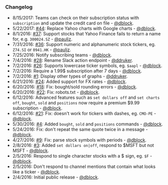 ### Changelog

* 8/15/2017: Teams can check on their subscription status with `subscription` and update the credit card on file - [@dblock](https://github.com/dblock).
* 5/22/2017: [#44](https://github.com/dblock/slack-market/issues/44): Replace Yahoo charts with Google charts - [@dblock](https://github.com/dblock).
* 8/1/2016: [#37](https://github.com/dblock/slack-market/pull/37): Support stocks that Yahoo Finance fails to return a name for, e.g. `300024.SZ` - [@pauljz](https://github.com/pauljz).
* 7/31/2016: [#36](https://github.com/dblock/slack-market/pull/36): Support numeric and alphanumeric stock tickers, eg. `Z74.SI` or `0941.HK` - [@pauljz](https://github.com/pauljz).
* 7/25/2016: Notify subscribing teams - [@dblock](https://github.com/dblock).
* 7/4/2016: [#28](https://github.com/dblock/slack-market/issues/28): Rename Slack action endpoint - [@ddruker](https://github.com/ddruker).
* 7/2/2016: [#26](https://github.com/dblock/slack-market/issues/26): Supports lowercase ticker symbols, eg. `$aapl` - [@dblock](https://github.com/dblock).
* 7/2/2016: Require a 1.99$ subscription after 7 days - [@dblock](https://github.com/dblock).
* 7/2/2016: [#1](https://github.com/dblock/slack-market/issues/1): Display other types of graphs  - [@ddruker](https://github.com/ddruker).
* 6/21/2016: [#24](https://github.com/dblock/slack-market/issues/24): Added support for FX rates - [@dblock](https://github.com/dblock).
* 6/20/2016: [#18](https://github.com/dblock/slack-market/issues/18): Fix: bought/sold rounding errors - [@dblock](https://github.com/dblock).
* 6/20/2016: [#22](https://github.com/dblock/slack-market/issues/22): Fix: robots.txt - [@dblock](https://github.com/dblock).
* 6/12/2016: Advanced features such as `set dollars off` and `set charts off`, `bought`, `sold` and `positions` now require a premium $9.99 subscription - [@dblock](https://github.com/dblock).
* 6/12/2016: [#21](https://github.com/dblock/slack-market/issues/21): Fix: doesn't work for tickers with dashes, eg. `CMO-PE` - [@dblock](https://github.com/dblock).
* 5/30/2016: [#4](https://github.com/dblock/slack-market/issues/4): Added `bought`, `sold` and `positions` commands - [@dblock](https://github.com/dblock).
* 5/24/2016: Fix: don't repeat the same quote twice in a message - [@dblock](https://github.com/dblock).
* 4/27/2016: [#9](https://github.com/dblock/slack-market/issues/9): Fix: parse stock symbols with periods - [@dblock](https://github.com/dblock).
* 2/8/2016: [#3](https://github.com/dblock/slack-market/issues/3): Added `set dollars on|off`, respond to $MSFT but not MSFT - [@dblock](https://github.com/dblock).
* 2/5/2016: Respond to single character stocks with a $ sign, eg. `$F` - [@dblock](https://github.com/dblock).
* 2/5/2016: Don't respond to channel mentions that contain what looks like a ticker - [@dblock](https://github.com/dblock).
* 2/4/2016: Initial public release - [@dblock](https://github.com/dblock).
